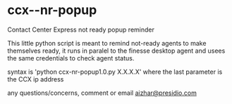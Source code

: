 # ccx--nr-popup
Contact Center Express not ready popup reminder

This little python script is meant to remind not-ready agents to make themselves ready, it runs in paralel to the finesse desktop agent and usees the same credentials to check agent status.

syntax is 'python ccx-nr-popup1.0.py X.X.X.X' where the last parameter is the CCX ip address

any questions/concerns, comment or email aizhar@presidio.com


